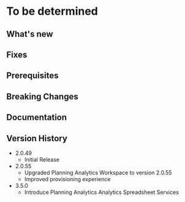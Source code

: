 # To be determined

## What's new

## Fixes

## Prerequisites

## Breaking Changes

## Documentation

## Version History
- 2.0.49
	- Initial Release
- 2.0.55
	- Upgraded Planning Analytics Workspace to version 2.0.55
	- Improved provisioning experience
- 3.5.0
	- Introduce Planning Analytics Analytics Spreadsheet Services